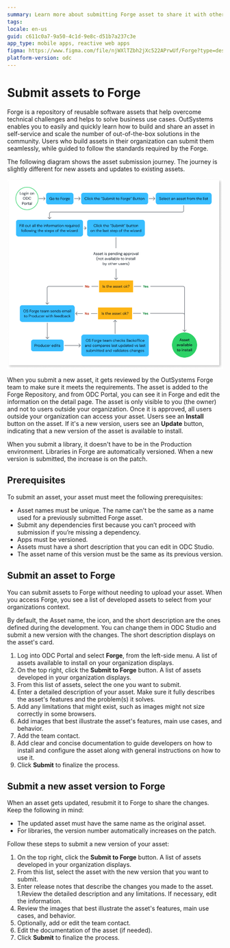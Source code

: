 ```yaml
---
summary: Learn more about submitting Forge asset to share it with other developers. 
tags:
locale: en-us
guid: c611c0a7-9a50-4c1d-9e8c-d51b7a237c3e
app_type: mobile apps, reactive web apps
figma: https://www.figma.com/file/njWXlTZbh2jXc522APrwUf/Forge?type=design&node-id=2902%3A10&t=7VtW3Ksp7qzfotTh-1
platform-version: odc
---
```


# Submit assets to Forge

Forge is a repository of reusable software assets that help overcome technical challenges and helps to solve business use cases. OutSystems enables you to easily and quickly learn how to build and share an asset in self-service and scale the number of out-of-the-box solutions in the community. Users who build assets in their organization can submit them seamlessly, while guided to follow the standards required by the Forge.

The following diagram shows the asset submission journey. The journey is slightly different for new assets and updates to existing assets. 

![Submission process in Forge](images/submit-assets-forge-diag.png)

When you submit a new asset, it gets reviewed by the OutSystems Forge team to make sure it meets the requirements. The asset is added to the Forge Repository, and from ODC Portal, you can see it in Forge and edit the information on the detail page. The asset is only visible to you (the owner) and not to users outside your organization. Once it is approved, all users outside your organization can access your asset. Users see an **Install** button on the asset. If it's a new version, users see an **Update** button, indicating that a new version of the asset is available to install.

When you submit a library, it doesn't have to be in the Production environment. Libraries in Forge are automatically versioned. When a new version is submitted, the increase is on the patch.

## Prerequisites

To submit an asset, your asset must meet the following prerequisites:

* Asset names must be unique. The name can't be the same as a name used for a previously submitted Forge asset.
* Submit any dependencies first because you can’t proceed with submission if you’re missing a dependency.
* Apps must be versioned.
* Assets must have a short description that you can edit in ODC Studio.
* The asset name of this version must be the same as its previous version.

## Submit an asset to Forge

You can submit assets to Forge without needing to upload your asset. When you access Forge, you see a list of developed assets to select from your organizations context.

By default, the Asset name, the icon, and the short description are the ones defined during the development. You can change them in ODC Studio and submit a new version with the changes. The short description displays on the asset's card.

1. Log into ODC Portal and select **Forge**, from the left-side menu. A list of assets available to install on your organization displays.  
1. On the top right, click the **Submit to Forge** button. A list of assets developed in your organization displays.
1. From this list of assets, select the one you want to submit.
1. Enter a detailed description of your asset. Make sure it fully describes the asset's features and the problem(s) it solves.
1. Add any limitations that might exist, such as images might not size correctly in some browsers.
1. Add images that best illustrate the asset's features, main use cases, and behavior.
1. Add the team contact.
1. Add clear and concise documentation to guide developers on how to install and configure the asset along with general instructions on how to use it.
1. Click **Submit** to finalize the process.

## Submit a new asset version to Forge

When an asset gets updated, resubmit it to Forge to share the changes. Keep the following in mind:

* The updated asset must have the same name as the original asset.
* For libraries, the version number automatically increases on the patch.

Follow these steps to submit a new version of your asset:

1. On the top right, click the **Submit to Forge** button. A list of assets developed in your organization displays.
1. From this list, select the asset with the new version that you want to submit.
1. Enter release notes that describe the changes you made to the asset.
1.Review the detailed description and any limitations. If necessary, edit the information.
1. Review the images that best illustrate the asset's features, main use cases, and behavior.
1. Optionally, add or edit the team contact.
1. Edit the documentation of the asset (if needed).
1. Click **Submit** to finalize the process.


